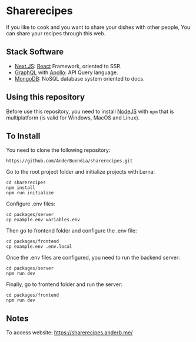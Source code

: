 # Sharerecipes

If you like to cook and you want to share your dishes with other people, You can share your recipes through this web.

## Stack Software

- [Next.JS](https://nextjs.org/): [React](https://reactjs.org/) Framework, oriented to SSR.
- [GraphQL](https://graphql.org/) with [Apollo](https://www.apollographql.com/): API Query language.
- [MongoDB](https://www.mongodb.com/es): NoSQL database system oriented to docs.

## Using this repository

Before use this repository, you need to install [NodeJS](https://nodejs.org/en/download/) with `npm` that is multiplatform (is valid for Windows, MacOS and Linux).

## To Install

You need to clone the following repository:

```
https://github.com/AnderBuendia/sharerecipes.git
```

Go to the root project folder and initialize projects with Lerna:

```
cd sharerecipes
npm install
npm run initialize
```

Configure .env files:

```
cd packages/server
cp example.env variables.env
```

Then go to frontend folder and configure the .env file:

```
cd packages/frontend
cp example.env .env.local
```

Once the .env files are configured, you need to run the backend server:

```
cd packages/server
npm run dev
```

Finally, go to frontend folder and run the server:

```
cd packages/frontend
npm run dev
```

## Notes

To access website: https://sharerecipes.anderb.me/

